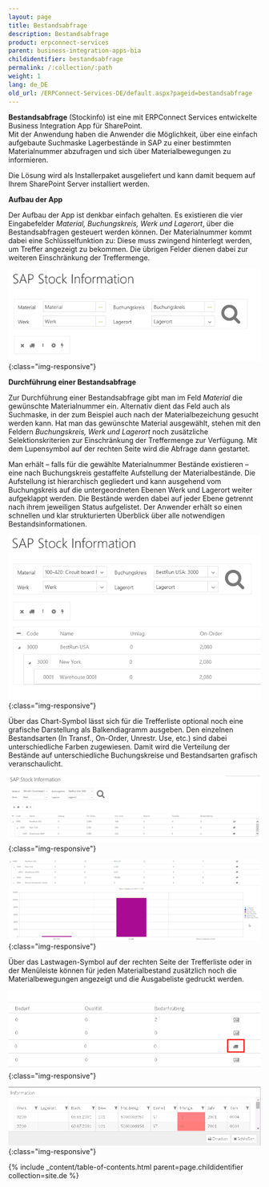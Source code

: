 ```yaml
---
layout: page
title: Bestandsabfrage
description: Bestandsabfrage
product: erpconnect-services
parent: business-integration-apps-bia
childidentifier: bestandsabfrage
permalink: /:collection/:path
weight: 1
lang: de_DE
old_url: /ERPConnect-Services-DE/default.aspx?pageid=bestandsabfrage
---
```


**Bestandsabfrage** (Stockinfo) ist eine mit ERPConnect Services entwickelte Business Integration App für SharePoint.<br>
Mit der Anwendung haben die Anwender die Möglichkeit, über eine einfach aufgebaute Suchmaske Lagerbestände in SAP zu einer bestimmten Materialnummer abzufragen und sich über Materialbewegungen zu informieren. 

Die Lösung wird als Installerpaket ausgeliefert und kann damit bequem auf Ihrem SharePoint Server installiert werden.


**Aufbau der App**

Der Aufbau der App ist denkbar einfach gehalten. Es existieren die vier Eingabefelder *Material, Buchungskreis, Werk und Lagerort*, über die Bestandsabfragen gesteuert werden können. Der Materialnummer kommt dabei eine Schlüsselfunktion zu: Diese muss zwingend hinterlegt werden, um Treffer angezeigt zu bekommen. Die übrigen Felder dienen dabei zur weiteren Einschränkung der Treffermenge. 

![ECS-BIA-StockInfo1](/img/content/ECS-BIA-StockInfo1.png){:class="img-responsive"}

**Durchführung einer Bestandsabfrage**

Zur Durchführung einer Bestandsabfrage gibt man im Feld *Material* die gewünschte Materialnummer ein. Alternativ dient das Feld auch als Suchmaske, in der zum Beispiel auch nach der Materialbezeichung gesucht werden kann. Hat man das gewünschte Material ausgewählt, stehen mit den Feldern *Buchungskreis, Werk und Lagerort* noch zusätzliche Selektionskriterien zur Einschränkung der Treffermenge zur Verfügung. Mit dem Lupensymbol auf der rechten Seite wird die Abfrage dann gestartet. 

Man erhält – falls für die gewählte Materialnummer Bestände existieren – eine nach Buchungskreis gestaffelte Aufstellung der Materialbestände. Die Aufstellung ist hierarchisch gegliedert und kann ausgehend vom Buchungskreis auf die untergeordneten Ebenen Werk und Lagerort weiter aufgeklappt werden. Die Bestände werden dabei auf jeder Ebene getrennt nach ihrem jeweiligen Status aufgelistet. Der Anwender erhält so einen schnellen und klar strukturierten Überblick über alle notwendigen Bestandsinformationen.   

![ECS-BIA-StockInfo2](/img/content/ECS-BIA-StockInfo2.png){:class="img-responsive"}

Über das Chart-Symbol lässt sich für die Trefferliste optional noch eine grafische Darstellung als Balkendiagramm ausgeben. Den einzelnen Bestandsarten (In Transf., On-Order, Unrestr. Use, etc.) sind dabei unterschiedliche Farben zugewiesen. Damit wird die Verteilung der Bestände auf unterschiedliche Buchungskreise und Bestandsarten grafisch veranschaulicht.

![ECS-BIA-StockInfo3](/img/content/ECS-BIA-StockInfo3.png){:class="img-responsive"}

![ECS-BIA-StockInfo4](/img/content/ECS-BIA-StockInfo4.png){:class="img-responsive"}

Über das Lastwagen-Symbol auf der rechten Seite der Trefferliste oder in der Menüleiste können für jeden Materialbestand zusätzlich noch die Materialbewegungen angezeigt und die Ausgabeliste gedruckt werden. 

![ECS-BIA-StockInfo5](/img/content/ECS-BIA-StockInfo5.png){:class="img-responsive"}

![ECS-BIA-StockInfo6](/img/content/ECS-BIA-StockInfo6.png){:class="img-responsive"}

{% include _content/table-of-contents.html parent=page.childidentifier collection=site.de %}
